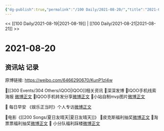 ```yaml
---
{"dg-publish":true,"permalink":"/100 Daily/2021-08-20/","title":"2021-08-20","created":"2023-04-10T13:49:24.968+08:00","updated":"2023-04-10T13:49:53.626+08:00"}
---
```



<< [[100 Daily/2021-08-19\|2021-08-19]] | [[100 Daily/2021-08-21\|2021-08-21]] >>

# 2021-08-20

## 资讯站 记录

原博链接: https://weibo.com/6466290670/KunP1zl4w

🌟[[300 Events/304 Others/iQOO\|IQOO]]相关资讯
💫深深发博[](https://m.weibo.cn/1736988591/4672269302896957)
💫IQOO手机线索海报 [微博正文](https://m.weibo.cn/6466290670/4672210667048338)
💫IQOO手机转发分享[微博正文](https://m.weibo.cn/6466290670/4672289578944338)
💫小站自制mvp图片[微博正文](https://m.weibo.cn/6466290670/4672359754367402)

🌟 每日早安
《娱乐正当时》个人专访[微博正文](https://m.weibo.cn/6466290670/4672186353191301)

🌟电影《[[200 Songs/夏日友晴天\|夏日友晴天]]》
💫皮克斯福利抽奖[微博正文](https://m.weibo.cn/6466290670/4672213502136915)
💫淘票票福利抽奖[微博正文](https://m.weibo.cn/6466290670/4672275884804698)
💫 小分队福利踩楼[微博正文](https://m.weibo.cn/6466290670/4672299120460725)
